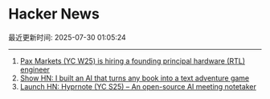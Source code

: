 # Hacker News

最近更新时间: 2025-07-30 01:05:24

--- 
1. [Pax Markets (YC W25) is hiring a founding principal hardware (RTL) engineer](https://www.ycombinator.com/companies/pax-markets/jobs/qv4p3Al-founding-principal-hardware-engineer) 
2. [Show HN: I built an AI that turns any book into a text adventure game](https://www.kathaaverse.com/) 
3. [Launch HN: Hyprnote (YC S25) – An open-source AI meeting notetaker](https://news.ycombinator.com/item?id=44725306) 
